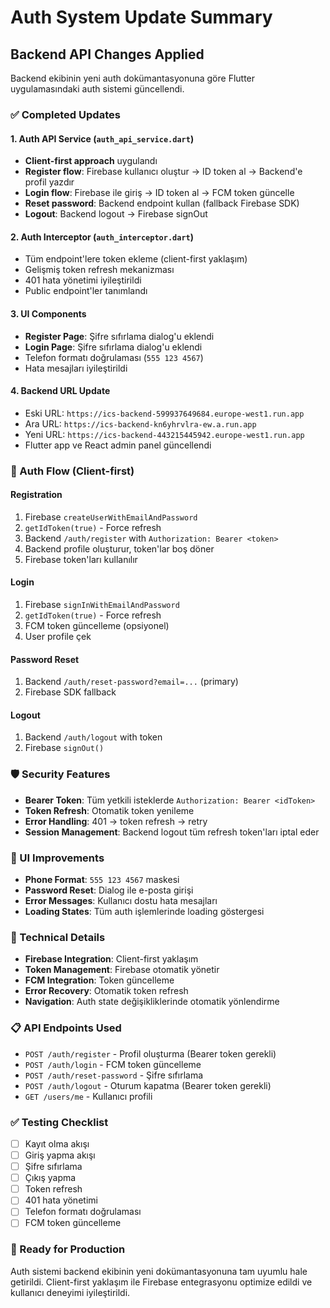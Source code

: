 # Auth System Update Summary

## Backend API Changes Applied

Backend ekibinin yeni auth dokümantasyonuna göre Flutter uygulamasındaki auth sistemi güncellendi.

### ✅ Completed Updates

#### 1. **Auth API Service (`auth_api_service.dart`)**
- **Client-first approach** uygulandı
- **Register flow**: Firebase kullanıcı oluştur → ID token al → Backend'e profil yazdır
- **Login flow**: Firebase ile giriş → ID token al → FCM token güncelle
- **Reset password**: Backend endpoint kullan (fallback Firebase SDK)
- **Logout**: Backend logout → Firebase signOut

#### 2. **Auth Interceptor (`auth_interceptor.dart`)**
- Tüm endpoint'lere token ekleme (client-first yaklaşım)
- Gelişmiş token refresh mekanizması
- 401 hata yönetimi iyileştirildi
- Public endpoint'ler tanımlandı

#### 3. **UI Components**
- **Register Page**: Şifre sıfırlama dialog'u eklendi
- **Login Page**: Şifre sıfırlama dialog'u eklendi
- Telefon formatı doğrulaması (`555 123 4567`)
- Hata mesajları iyileştirildi

#### 4. **Backend URL Update**
- Eski URL: `https://ics-backend-599937649684.europe-west1.run.app`
- Ara URL: `https://ics-backend-kn6yhrvlra-ew.a.run.app`
- Yeni URL: `https://ics-backend-443215445942.europe-west1.run.app`
- Flutter app ve React admin panel güncellendi

### 🔄 Auth Flow (Client-first)

#### **Registration**
1. Firebase `createUserWithEmailAndPassword`
2. `getIdToken(true)` - Force refresh
3. Backend `/auth/register` with `Authorization: Bearer <token>`
4. Backend profile oluşturur, token'lar boş döner
5. Firebase token'ları kullanılır

#### **Login**
1. Firebase `signInWithEmailAndPassword`
2. `getIdToken(true)` - Force refresh
3. FCM token güncelleme (opsiyonel)
4. User profile çek

#### **Password Reset**
1. Backend `/auth/reset-password?email=...` (primary)
2. Firebase SDK fallback

#### **Logout**
1. Backend `/auth/logout` with token
2. Firebase `signOut()`

### 🛡️ Security Features

- **Bearer Token**: Tüm yetkili isteklerde `Authorization: Bearer <idToken>`
- **Token Refresh**: Otomatik token yenileme
- **Error Handling**: 401 → token refresh → retry
- **Session Management**: Backend logout tüm refresh token'ları iptal eder

### 📱 UI Improvements

- **Phone Format**: `555 123 4567` maskesi
- **Password Reset**: Dialog ile e-posta girişi
- **Error Messages**: Kullanıcı dostu hata mesajları
- **Loading States**: Tüm auth işlemlerinde loading göstergesi

### 🔧 Technical Details

- **Firebase Integration**: Client-first yaklaşım
- **Token Management**: Firebase otomatik yönetir
- **FCM Integration**: Token güncelleme
- **Error Recovery**: Otomatik token refresh
- **Navigation**: Auth state değişikliklerinde otomatik yönlendirme

### 📋 API Endpoints Used

- `POST /auth/register` - Profil oluşturma (Bearer token gerekli)
- `POST /auth/login` - FCM token güncelleme
- `POST /auth/reset-password` - Şifre sıfırlama
- `POST /auth/logout` - Oturum kapatma (Bearer token gerekli)
- `GET /users/me` - Kullanıcı profili

### ✅ Testing Checklist

- [ ] Kayıt olma akışı
- [ ] Giriş yapma akışı
- [ ] Şifre sıfırlama
- [ ] Çıkış yapma
- [ ] Token refresh
- [ ] 401 hata yönetimi
- [ ] Telefon formatı doğrulaması
- [ ] FCM token güncelleme

### 🚀 Ready for Production

Auth sistemi backend ekibinin yeni dokümantasyonuna tam uyumlu hale getirildi. Client-first yaklaşım ile Firebase entegrasyonu optimize edildi ve kullanıcı deneyimi iyileştirildi.
